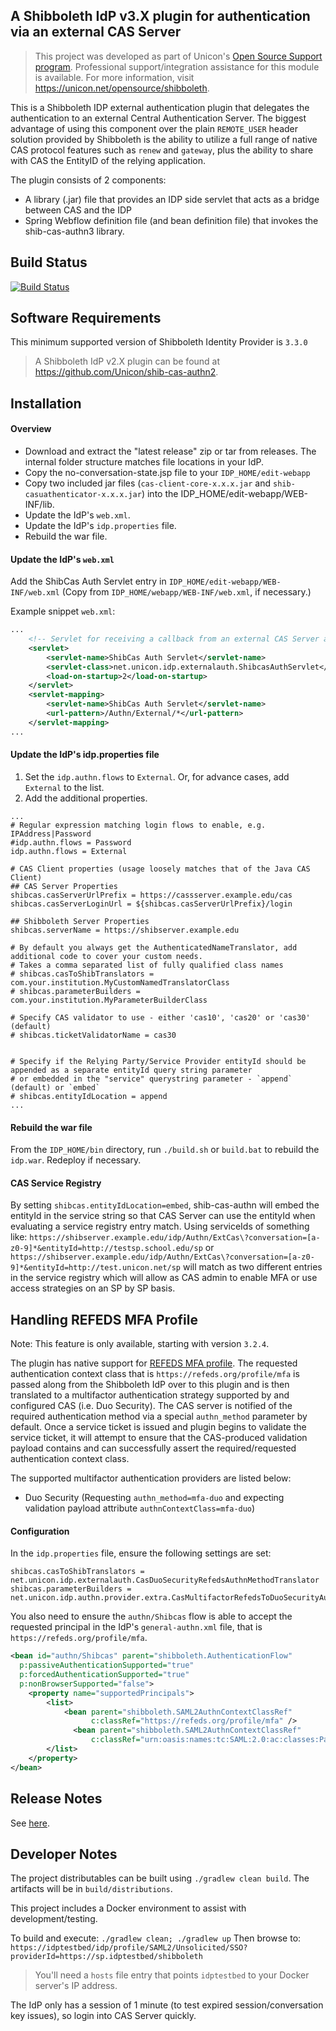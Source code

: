 ## A Shibboleth IdP v3.X plugin for authentication via an external CAS Server

> This project was developed as part of Unicon's [Open Source Support program](https://unicon.net/support). Professional support/integration assistance for this module is available. For more information, visit <https://unicon.net/opensource/shibboleth>.

This is a Shibboleth IDP external authentication plugin that delegates the authentication to an external 
Central Authentication Server. The biggest advantage of using this component over the plain 
`REMOTE_USER` header solution provided by Shibboleth is the ability to utilize a full range 
of native CAS protocol features such as `renew` and `gateway`, plus the ability to share with CAS the 
EntityID of the relying application.

The plugin consists of 2 components:
* A library (.jar) file that provides an IDP side servlet that acts as a bridge between CAS and the IDP
* Spring Webflow definition file (and bean definition file) that invokes the shib-cas-authn3 library.

Build Status
-------------------------------------------------------------
[![Build Status](https://travis-ci.org/Unicon/shib-cas-authn3.svg?branch=master)](https://travis-ci.org/Unicon/shib-cas-authn3)

Software Requirements
-------------------------------------------------------------
This minimum supported version of Shibboleth Identity Provider is `3.3.0`

> A Shibboleth IdP v2.X plugin can be found at <https://github.com/Unicon/shib-cas-authn2>.

Installation
---------------------------------------------------------------

#### Overview

- Download and extract the "latest release" zip or tar from releases. The internal folder structure matches file locations in your IdP.
- Copy the no-conversation-state.jsp file to your `IDP_HOME/edit-webapp`
- Copy two included jar files (`cas-client-core-x.x.x.jar` and `shib-casuathenticator-x.x.x.jar`) into the IDP_HOME/edit-webapp/WEB-INF/lib.
- Update the IdP's `web.xml`.
- Update the IdP's `idp.properties` file.
- Rebuild the war file.

#### Update the IdP's `web.xml`

Add the ShibCas Auth Servlet entry in `IDP_HOME/edit-webapp/WEB-INF/web.xml` (Copy from `IDP_HOME/webapp/WEB-INF/web.xml`, if necessary.)

Example snippet `web.xml`:

```xml
...
    <!-- Servlet for receiving a callback from an external CAS Server and continues the IdP login flow -->
    <servlet>
        <servlet-name>ShibCas Auth Servlet</servlet-name>
        <servlet-class>net.unicon.idp.externalauth.ShibcasAuthServlet</servlet-class>
        <load-on-startup>2</load-on-startup>
    </servlet>
    <servlet-mapping>
        <servlet-name>ShibCas Auth Servlet</servlet-name>
        <url-pattern>/Authn/External/*</url-pattern>
    </servlet-mapping>
...
```

#### Update the IdP's idp.properties file

1. Set the `idp.authn.flows` to `External`. Or, for advance cases, add `External` to the list.
1. Add the additional properties.

```properties   
...
# Regular expression matching login flows to enable, e.g. IPAddress|Password
#idp.authn.flows = Password
idp.authn.flows = External

# CAS Client properties (usage loosely matches that of the Java CAS Client)
## CAS Server Properties
shibcas.casServerUrlPrefix = https://cassserver.example.edu/cas
shibcas.casServerLoginUrl = ${shibcas.casServerUrlPrefix}/login

## Shibboleth Server Properties
shibcas.serverName = https://shibserver.example.edu

# By default you always get the AuthenticatedNameTranslator, add additional code to cover your custom needs.
# Takes a comma separated list of fully qualified class names
# shibcas.casToShibTranslators = com.your.institution.MyCustomNamedTranslatorClass
# shibcas.parameterBuilders = com.your.institution.MyParameterBuilderClass

# Specify CAS validator to use - either 'cas10', 'cas20' or 'cas30' (default)
# shibcas.ticketValidatorName = cas30


# Specify if the Relying Party/Service Provider entityId should be appended as a separate entityId query string parameter
# or embedded in the "service" querystring parameter - `append` (default) or `embed`
# shibcas.entityIdLocation = append
...
```


#### Rebuild the war file

From the `IDP_HOME/bin` directory, run `./build.sh` or `build.bat` to rebuild the `idp.war`. Redeploy if necessary.

#### CAS Service Registry
By setting `shibcas.entityIdLocation=embed`, shib-cas-authn will embed the entityId in the service string so that CAS Server
can use the entityId when evaluating a service registry entry match. Using serviceIds of something like: 
`https://shibserver.example.edu/idp/Authn/ExtCas\?conversation=[a-z0-9]*&entityId=http://testsp.school.edu/sp`
or
`https://shibserver.example.edu/idp/Authn/ExtCas\?conversation=[a-z0-9]*&entityId=http://test.unicon.net/sp`
will match as two different entries in the service registry which will allow as CAS admin to enable MFA or use access strategies on an SP by SP basis. 

Handling REFEDS MFA Profile
---------------------------------------------------------------

Note: This feature is only available, starting with version `3.2.4`.

The plugin has native support for [REFEDS MFA profile](https://refeds.org/profile/mfa). The requested authentication context class that is `https://refeds.org/profile/mfa`
is passed along from the Shibboleth IdP over to this plugin and is then translated to a multifactor authentication strategy supported by and configured CAS (i.e. Duo Security). 
The CAS server is notified of the required authentication method via a special `authn_method` parameter by default. Once a service ticket is issued and plugin begins to
validate the service ticket, it will attempt to ensure that the CAS-produced validation payload contains and can successfully assert the required/requested
authentication context class.

The supported multifactor authentication providers are listed below:

- Duo Security  (Requesting `authn_method=mfa-duo` and expecting validation payload attribute `authnContextClass=mfa-duo`)

#### Configuration

In the `idp.properties` file, ensure the following settings are set:

```properties
shibcas.casToShibTranslators = net.unicon.idp.externalauth.CasDuoSecurityRefedsAuthnMethodTranslator
shibcas.parameterBuilders = net.unicon.idp.authn.provider.extra.CasMultifactorRefedsToDuoSecurityAuthnMethodParameterBuilder
```

You also need to ensure the `authn/Shibcas` flow is able to accept the requested principal in the IdP's `general-authn.xml` file, that is `https://refeds.org/profile/mfa`.

```xml
<bean id="authn/Shibcas" parent="shibboleth.AuthenticationFlow"
  p:passiveAuthenticationSupported="true"
  p:forcedAuthenticationSupported="true"
  p:nonBrowserSupported="false">
    <property name="supportedPrincipals">
        <list>
            <bean parent="shibboleth.SAML2AuthnContextClassRef"
                  c:classRef="https://refeds.org/profile/mfa" />
              <bean parent="shibboleth.SAML2AuthnContextClassRef"
                  c:classRef="urn:oasis:names:tc:SAML:2.0:ac:classes:PasswordProtectedTransport" />
        </list>
    </property>
</bean>
```

Release Notes
-------------------------------------------------------------
See [here](https://github.com/Unicon/shib-cas-authn3/releases/).

Developer Notes
-------------------------------------------------------------
The project distributables can be built using `./gradlew clean build`. The artifacts will be in `build/distributions`.

This project includes a Docker environment to assist with development/testing. 

To build and execute: `./gradlew clean; ./gradlew up`
Then browse to: `https://idptestbed/idp/profile/SAML2/Unsolicited/SSO?providerId=https://sp.idptestbed/shibboleth`

> You'll need a `hosts` file entry that points `idptestbed` to your Docker server's IP address. 

The IdP only has a session of 1 minute (to test expired session/conversation key issues), so login into CAS Server quickly.
